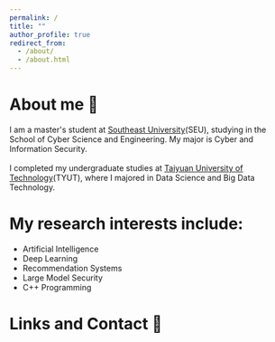 ```yaml
---
permalink: /
title: ""
author_profile: true
redirect_from: 
  - /about/
  - /about.html
---
```





# About me :baby_chick:
I am a master's student at [Southeast University](https://www.seu.edu.cn/)(SEU), studying in the School of Cyber Science and Engineering. My major is Cyber and Information Security. <br><br>
I completed my undergraduate studies at [Taiyuan University of Technology](https://www.tyut.edu.cn/)(TYUT), where I majored in Data Science and Big Data Technology.

# My research interests include:
* Artificial Intelligence
* Deep Learning
* Recommendation Systems
* Large Model Security
* C++ Programming

# Links and Contact :no_bell:

